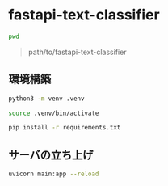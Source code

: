# fastapi-text-classifier

```sh
pwd
```
> path/to/fastapi-text-classifier

## 環境構築

```sh
python3 -m venv .venv
```

```sh
source .venv/bin/activate
```

```sh
pip install -r requirements.txt
```

## サーバの立ち上げ
```sh
uvicorn main:app --reload
```